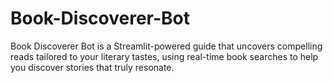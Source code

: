# Book-Discoverer-Bot
Book Discoverer Bot is a Streamlit-powered guide that uncovers compelling reads tailored to your literary tastes, using real-time book searches to help you discover stories that truly resonate.
